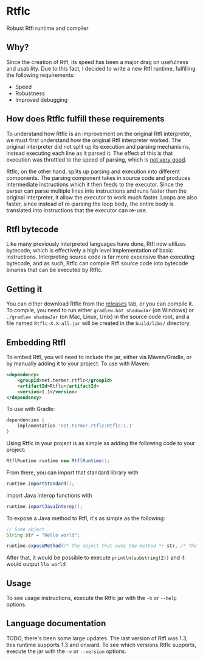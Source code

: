 # Rtflc
Robust Rtfl runtime and compiler

## Why?
Since the creation of Rtfl, its speed has been a major drag on usefulness and usability. Due to this fact, I decided to write a new Rtfl runtime, fulfilling the following requirements:
 - Speed
 - Robustness
 - Improved debugging

## How does Rtflc fulfill these requirements
To understand how Rtflc is an improvement on the original Rtfl interpreter, we must first understand how the original Rtfl interpreter worked. The original interpreter did not split up its execution and parsing mechanisms, instead executing each line as it parsed it. The effect of this is that execution was throttled to the speed of parsing, which is [not very good](https://github.com/termermc/rtfl/blob/c6d785a39353af4f1779d86064d307027d5bd078/src/net/termer/rtfl/expressions/Expressions.java#L50).

Rtflc, on the other hand, splits up parsing and execution into different components. The parsing component takes in source code and produces intermediate instructions which it then feeds to the executor. Since the parser can parse multiple lines into instructions and runs faster than the original interpreter, it allow the executor to work much faster. Loops are also faster, since instead of re-parsing the loop body, the entire body is translated into instructions that the executor can re-use. 

## Rtfl bytecode
Like many previously interpreted languages have done, Rtfl now utilizes bytecode, which is effectively a high level implementation of basic instructions. Interpreting source code is far more expensive than executing bytecode, and as such, Rtflc can compile Rtfl source code into bytecode binaries that can be executed by Rtflc.

## Getting it
You can either download Rtflc from the [releases](https://github.com/termermc/rtflc/releases) tab, or you can compile it.
To compile, you need to run either `gradlew.bat shadowJar` (on Windows) or `./gradlew shadowJar` (on Mac, Linux, Unix) in the source code root, and a file named `Rtflc-X.X-all.jar` will be created in the `build/libs/` directory.

## Embedding Rtfl
To embed Rtfl, you will need to include the jar, either via Maven/Gradle, or by manually adding it to your project.
To use with Maven:
```xml
<dependency>
    <groupId>net.termer.rtflc</groupId>
    <artifactId>Rtflc</artifactId>
    <version>1.1</version>
</dependency>
```
To use with Gradle:
```groovy
dependencies {
    implementation 'net.termer.rtflc:Rtflc:1.1'
}
```

Using Rtflc in your project is as simple as adding the following code to your project:
```java
RtflRuntime runtime new RtflRuntime();
```
From there, you can import that standard library with
```java
runtime.importStandard();
```
import Java interop functions with
```java
runtime.importJavaInterop();
```
To expose a Java method to Rtfl, it's as simple as the following:
```java
// Some object
String str = "Hello world";

runtime.exposeMethod(/* The object that owns the method */ str, /* The method to expose */ "substring", /* The method's arguments */ new Class<?>[] {int.class});
```
After that, it would be possible to execute `println(substring(2))` and it would output `llo world`!

## Usage
To see usage instructions, execute the Rtflc jar with the `-h` or `--help` options.

## Language documentation
TODO, there's been some large updates. The last version of Rtfl was 1.3, this runtime supports 1.3 and onward. To see which versions Rtflc supports, execute the jar with the `-v` or `--version` options.